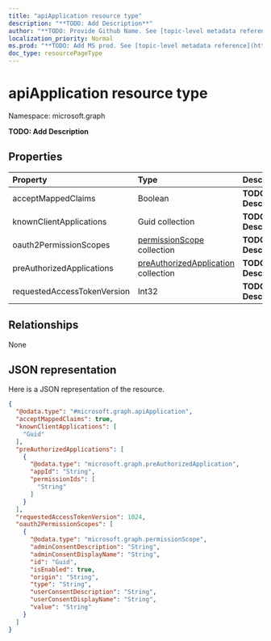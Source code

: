 ```yaml
---
title: "apiApplication resource type"
description: "**TODO: Add Description**"
author: "**TODO: Provide Github Name. See [topic-level metadata reference](https://msgo.azurewebsites.net/add/document/guidelines/metadata.html#topic-level-metadata)**"
localization_priority: Normal
ms.prod: "**TODO: Add MS prod. See [topic-level metadata reference](https://msgo.azurewebsites.net/add/document/guidelines/metadata.html#topic-level-metadata)**"
doc_type: resourcePageType
---
```


# apiApplication resource type


Namespace: microsoft.graph

**TODO: Add Description**

## Properties
|Property|Type|Description|
|:---|:---|:---|
|acceptMappedClaims|Boolean|**TODO: Add Description**|
|knownClientApplications|Guid collection|**TODO: Add Description**|
|oauth2PermissionScopes|[permissionScope](../resources/permissionscope.md) collection|**TODO: Add Description**|
|preAuthorizedApplications|[preAuthorizedApplication](../resources/preauthorizedapplication.md) collection|**TODO: Add Description**|
|requestedAccessTokenVersion|Int32|**TODO: Add Description**|

## Relationships
None

## JSON representation
Here is a JSON representation of the resource.
<!-- {
  "blockType": "resource",
  "@odata.type": "microsoft.graph.apiApplication"
}
-->
``` json
{
  "@odata.type": "#microsoft.graph.apiApplication",
  "acceptMappedClaims": true,
  "knownClientApplications": [
    "Guid"
  ],
  "preAuthorizedApplications": [
    {
      "@odata.type": "microsoft.graph.preAuthorizedApplication",
      "appId": "String",
      "permissionIds": [
        "String"
      ]
    }
  ],
  "requestedAccessTokenVersion": 1024,
  "oauth2PermissionScopes": [
    {
      "@odata.type": "microsoft.graph.permissionScope",
      "adminConsentDescription": "String",
      "adminConsentDisplayName": "String",
      "id": "Guid",
      "isEnabled": true,
      "origin": "String",
      "type": "String",
      "userConsentDescription": "String",
      "userConsentDisplayName": "String",
      "value": "String"
    }
  ]
}
```

